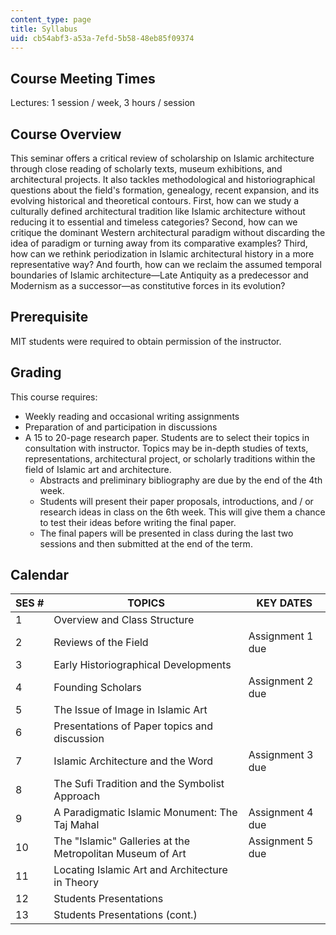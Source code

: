 ```yaml
---
content_type: page
title: Syllabus
uid: cb54abf3-a53a-7efd-5b58-48eb85f09374
---
```


Course Meeting Times
--------------------

Lectures: 1 session / week, 3 hours / session

Course Overview
---------------

This seminar offers a critical review of scholarship on Islamic architecture through close reading of scholarly texts, museum exhibitions, and architectural projects. It also tackles methodological and historiographical questions about the field's formation, genealogy, recent expansion, and its evolving historical and theoretical contours. First, how can we study a culturally defined architectural tradition like Islamic architecture without reducing it to essential and timeless categories? Second, how can we critique the dominant Western architectural paradigm without discarding the idea of paradigm or turning away from its comparative examples? Third, how can we rethink periodization in Islamic architectural history in a more representative way? And fourth, how can we reclaim the assumed temporal boundaries of Islamic architecture—Late Antiquity as a predecessor and Modernism as a successor—as constitutive forces in its evolution?

Prerequisite
------------

MIT students were required to obtain permission of the instructor.

Grading
-------

This course requires:

*   Weekly reading and occasional writing assignments
*   Preparation of and participation in discussions
*   A 15 to 20-page research paper. Students are to select their topics in consultation with instructor. Topics may be in-depth studies of texts, representations, architectural project, or scholarly traditions within the field of Islamic art and architecture.
    *   Abstracts and preliminary bibliography are due by the end of the 4th week.
    *   Students will present their paper proposals, introductions, and / or research ideas in class on the 6th week. This will give them a chance to test their ideas before writing the final paper.
    *   The final papers will be presented in class during the last two sessions and then submitted at the end of the term.

Calendar
--------

| SES # | TOPICS | KEY DATES |
| --- | --- | --- |
| 1 | Overview and Class Structure | &nbsp; |
| 2 | Reviews of the Field | Assignment 1 due |
| 3 | Early Historiographical Developments | &nbsp; |
| 4 | Founding Scholars | Assignment 2 due |
| 5 | The Issue of Image in Islamic Art | &nbsp; |
| 6 | Presentations of Paper topics and discussion | &nbsp; |
| 7 | Islamic Architecture and the Word | Assignment 3 due |
| 8 | The Sufi Tradition and the Symbolist Approach | &nbsp; |
| 9 | A Paradigmatic Islamic Monument: The Taj Mahal | Assignment 4 due |
| 10 | The "Islamic" Galleries at the Metropolitan Museum of Art | Assignment 5 due |
| 11 | Locating Islamic Art and Architecture in Theory | &nbsp; |
| 12 | Students Presentations | &nbsp; |
| 13 | Students Presentations (cont.) |